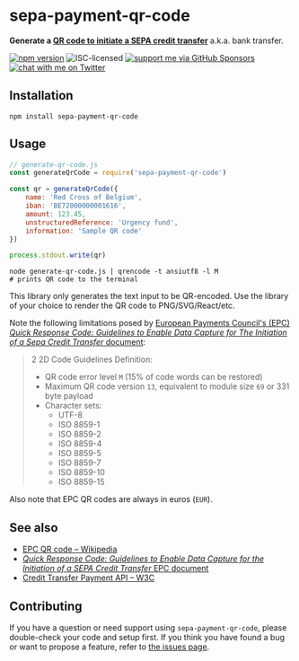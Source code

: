 # sepa-payment-qr-code

**Generate a [QR code to initiate a SEPA credit transfer](https://en.wikipedia.org/wiki/EPC_QR_code)** a.k.a. bank transfer.

[![npm version](https://img.shields.io/npm/v/sepa-payment-qr-code.svg)](https://www.npmjs.com/package/sepa-payment-qr-code)
![ISC-licensed](https://img.shields.io/github/license/derhuerst/sepa-payment-qr-code.svg)
[![support me via GitHub Sponsors](https://img.shields.io/badge/support%20me-donate-fa7664.svg)](https://github.com/sponsors/derhuerst)
[![chat with me on Twitter](https://img.shields.io/badge/chat%20with%20me-on%20Twitter-1da1f2.svg)](https://twitter.com/derhuerst)


## Installation

```shell
npm install sepa-payment-qr-code
```


## Usage

```js
// generate-qr-code.js
const generateQrCode = require('sepa-payment-qr-code')

const qr = generateQrCode({
	name: 'Red Cross of Belgium',
	iban: 'BE72000000001616',
	amount: 123.45,
	unstructuredReference: 'Urgency fund',
	information: 'Sample QR code'
})

process.stdout.write(qr)
```

```shell
node generate-qr-code.js | qrencode -t ansiutf8 -l M
# prints QR code to the terminal
```

This library only generates the text input to be QR-encoded. Use the library of your choice to render the QR code to PNG/SVG/React/etc.

Note the following limitations posed by [European Payments Council's (EPC) *Quick Response Code: Guidelines to Enable Data Capture
for The Initiation of a Sepa Credit Transfer* document](https://www.europeanpaymentscouncil.eu/sites/default/files/KB/files/EPC069-12%20v2.1%20Quick%20Response%20Code%20-%20Guidelines%20to%20Enable%20the%20Data%20Capture%20for%20the%20Initiation%20of%20a%20SCT.pdf):

> 2 2D Code Guidelines
> Definition:
> - QR code error level `M` (15% of code words can be restored)
> - Maximum QR code version `13`, equivalent to module size `69` or 331 byte payload
> - Character sets:
> 	- UTF-8
> 	- ISO 8859-1
> 	- ISO 8859-2
> 	- ISO 8859-4
> 	- ISO 8859-5
> 	- ISO 8859-7
> 	- ISO 8859-10
> 	- ISO 8859-15

Also note that EPC QR codes are always in euros (`EUR`).


## See also

- [EPC QR code – Wikipedia](https://en.wikipedia.org/wiki/EPC_QR_code)
- [*Quick Response Code: Guidelines to Enable Data Capture for the Initiation of a SEPA Credit Transfer* EPC document](https://www.europeanpaymentscouncil.eu/document-library/guidance-documents/quick-response-code-guidelines-enable-data-capture-initiation)
- [Credit Transfer Payment API – W3C](https://w3c.github.io/payment-method-credit-transfer/)


## Contributing

If you have a question or need support using `sepa-payment-qr-code`, please double-check your code and setup first. If you think you have found a bug or want to propose a feature, refer to [the issues page](https://github.com/derhuerst/sepa-payment-qr-code/issues).

